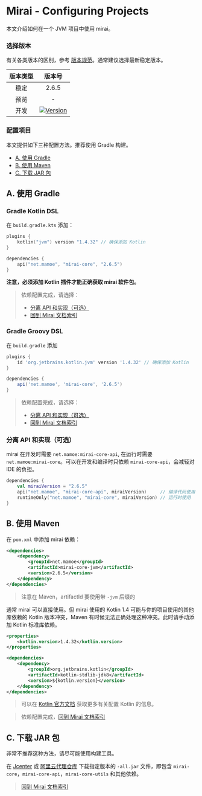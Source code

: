 # Mirai - Configuring Projects

本文介绍如何在一个 JVM 项目中使用 mirai。

### 选择版本

有关各类版本的区别，参考 [版本规范](Evolution.md#版本规范)。通常建议选择最新稳定版本。

[Version]: https://api.bintray.com/packages/him188moe/mirai/mirai-core/images/download.svg?
[Bintray Download]: https://bintray.com/him188moe/mirai/mirai-core/

| 版本类型 |             版本号              |
|:------:|:------------------------------:|
|  稳定   |             2.6.5              |
|  预览   |               -                |
|  开发   | [![Version]][Bintray Download] |

### 配置项目

本文提供如下三种配置方法。推荐使用 Gradle 构建。

- [A. 使用 Gradle](#a-使用-gradle)
- [B. 使用 Maven](#b-使用-maven)
- [C. 下载 JAR 包](#c-下载-jar-包)


## A. 使用 Gradle

### Gradle Kotlin DSL

在 `build.gradle.kts` 添加：

```kotlin
plugins {
    kotlin("jvm") version "1.4.32" // 确保添加 Kotlin
}

dependencies {
    api("net.mamoe", "mirai-core", "2.6.5")
}
```

**注意，必须添加 Kotlin 插件才能正确获取 mirai 软件包。**

> 依赖配置完成，请选择：
> - [分离 API 和实现（可选）](#分离-api-和实现可选)
> - [回到 Mirai 文档索引](README.md#jvm-平台-mirai-开发)

### Gradle Groovy DSL

在 `build.gradle` 添加

```groovy
plugins {
    id 'org.jetbrains.kotlin.jvm' version '1.4.32' // 确保添加 Kotlin
}

dependencies {
    api('net.mamoe', 'mirai-core', '2.6.5')
}
```

> 依赖配置完成，请选择：
> - [分离 API 和实现（可选）](#分离-api-和实现可选)
> - [回到 Mirai 文档索引](README.md#jvm-平台-mirai-开发)

### 分离 API 和实现（可选）

mirai 在开发时需要 `net.mamoe:mirai-core-api`, 在运行时需要 `net.mamoe:mirai-core`。可以在开发和编译时只依赖 `mirai-core-api`，会减轻对 IDE 的负担。
```kotlin
dependencies {
    val miraiVersion = "2.6.5"
    api("net.mamoe", "mirai-core-api", miraiVersion)     // 编译代码使用
    runtimeOnly("net.mamoe", "mirai-core", miraiVersion) // 运行时使用
}
```


## B. 使用 Maven

在 `pom.xml` 中添加 mirai 依赖：

```xml
<dependencies>
    <dependency>
        <groupId>net.mamoe</groupId>
        <artifactId>mirai-core-jvm</artifactId>
        <version>2.6.5</version>
    </dependency>
</dependencies>
```

> 注意在 Maven，artifactId 要使用带 `-jvm` 后缀的


通常 mirai 可以直接使用。但 mirai 使用的 Kotlin 1.4 可能与你的项目使用的其他库依赖的 Kotlin 版本冲突，Maven 有时候无法正确处理这种冲突。此时请手动添加 Kotlin 标准库依赖。

```xml
<properties>
    <kotlin.version>1.4.32</kotlin.version>
</properties>
```
```xml
<dependencies>
    <dependency>
        <groupId>org.jetbrains.kotlin</groupId>
        <artifactId>kotlin-stdlib-jdk8</artifactId>
        <version>${kotlin.version}</version>
    </dependency>
</dependencies>
```

> 可以在 [Kotlin 官方文档](https://www.kotlincn=.net/docs/reference/using-maven.html) 获取更多有关配置 Kotlin 的信息。


> 依赖配置完成，[回到 Mirai 文档索引](README.md#jvm-平台-mirai-开发)

## C. 下载 JAR 包

非常不推荐这种方法，请尽可能使用构建工具。

在 [Jcenter](https://jcenter.bintray.com/net/mamoe/mirai-core-all/) 或 [阿里云代理仓库](https://maven.aliyun.com/repository/public/net/mamoe/mirai-core-all/) 下载指定版本的 `-all.jar` 文件，即包含 `mirai-core`，`mirai-core-api`，`mirai-core-utils` 和其他依赖。

> [回到 Mirai 文档索引](README.md#jvm-平台-mirai-开发)
